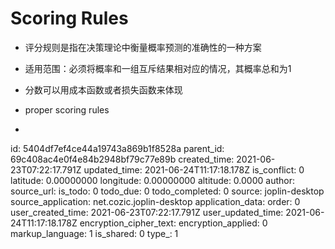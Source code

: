 # Scoring Rules

- 评分规则是指在决策理论中衡量概率预测的准确性的一种方案
- 适用范围：必须将概率和一组互斥结果相对应的情况，其概率总和为1

- 分数可以用成本函数或者损失函数来体现
- proper scoring rules
- 

id: 5404df7ef4ce44a19743a869b1f8528a
parent_id: 69c408ac4e0f4e84b2948bf79c77e89b
created_time: 2021-06-23T07:22:17.791Z
updated_time: 2021-06-24T11:17:18.178Z
is_conflict: 0
latitude: 0.00000000
longitude: 0.00000000
altitude: 0.0000
author: 
source_url: 
is_todo: 0
todo_due: 0
todo_completed: 0
source: joplin-desktop
source_application: net.cozic.joplin-desktop
application_data: 
order: 0
user_created_time: 2021-06-23T07:22:17.791Z
user_updated_time: 2021-06-24T11:17:18.178Z
encryption_cipher_text: 
encryption_applied: 0
markup_language: 1
is_shared: 0
type_: 1